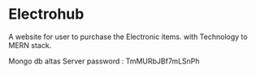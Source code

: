 # Electrohub
A website for user to purchase the Electronic items. with Technology to MERN stack. 


Mongo db altas Server password : TmMURbJBf7mLSnPh